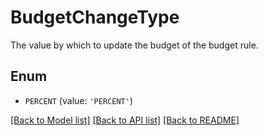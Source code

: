 # BudgetChangeType

The value by which to update the budget of the budget rule.

## Enum

* `PERCENT` (value: `'PERCENT'`)

[[Back to Model list]](../README.md#documentation-for-models) [[Back to API list]](../README.md#documentation-for-api-endpoints) [[Back to README]](../README.md)


